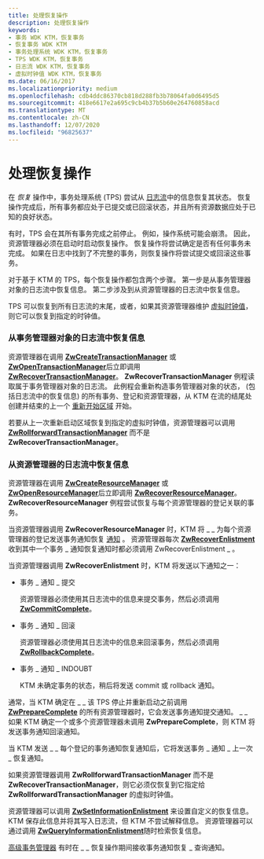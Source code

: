 ```yaml
---
title: 处理恢复操作
description: 处理恢复操作
keywords:
- 事务 WDK KTM，恢复事务
- 恢复事务 WDK KTM
- 事务处理系统 WDK KTM，恢复事务
- TPS WDK KTM，恢复事务
- 日志流 WDK KTM，恢复事务
- 虚拟时钟值 WDK KTM，恢复事务
ms.date: 06/16/2017
ms.localizationpriority: medium
ms.openlocfilehash: cdb4ddc86370cb818d288fb3b78064fa0d6495d5
ms.sourcegitcommit: 418e6617e2a695c9cb4b37b5b60e264760858acd
ms.translationtype: MT
ms.contentlocale: zh-CN
ms.lasthandoff: 12/07/2020
ms.locfileid: "96825637"
---
```

# <a name="handling-recovery-operations"></a>处理恢复操作


在 *恢复* 操作中，事务处理系统 (TPS) 尝试从 [日志流](using-log-streams-with-ktm.md)中的信息恢复其状态。 恢复操作完成后，所有事务都应处于已提交或已回滚状态，并且所有资源数据应处于已知的良好状态。

有时，TPS 会在其所有事务完成之前停止。 例如，操作系统可能会崩溃。 因此，资源管理器必须在启动时启动恢复操作。 恢复操作将尝试确定是否有任何事务未完成。 如果在日志中找到了不完整的事务，则恢复操作将尝试提交或回滚这些事务。

对于基于 KTM 的 TPS，每个恢复操作都包含两个步骤。 第一步是从事务管理器对象的日志流中恢复信息。 第二步涉及到从资源管理器的日志流中恢复信息。

TPS 可以恢复到所有日志流的末尾，或者，如果其资源管理器维护 [虚拟时钟值](using-virtual-clock-values.md)，则它可以恢复到指定的时钟值。

### <a name="recovering-information-from-a-transaction-manager-objects-log-stream"></a>从事务管理器对象的日志流中恢复信息

资源管理器在调用 [**ZwCreateTransactionManager**](/windows-hardware/drivers/ddi/wdm/nf-wdm-ntcreatetransactionmanager) 或 [**ZwOpenTransactionManager**](/windows-hardware/drivers/ddi/wdm/nf-wdm-ntopentransactionmanager)后立即调用 [**ZwRecoverTransactionManager**](/windows-hardware/drivers/ddi/wdm/nf-wdm-ntrecovertransactionmanager)。 **ZwRecoverTransactionManager** 例程读取属于事务管理器对象的日志流。 此例程会重新构造事务管理器对象的状态， (包括日志流中的恢复信息) 的所有事务、登记和资源管理器，从 KTM 在流的结尾处创建并结束的上一个 [重新开始区域](reading-restart-records-from-a-clfs-stream.md) 开始。

若要从上一次重新启动区域恢复到指定的虚拟时钟值，资源管理器可以调用 [**ZwRollforwardTransactionManager**](/windows-hardware/drivers/ddi/wdm/nf-wdm-ntrollforwardtransactionmanager) 而不是 **ZwRecoverTransactionManager**。

### <a name="recovering-information-from-a-resource-managers-log-stream"></a>从资源管理器的日志流中恢复信息

资源管理器在调用 [**ZwCreateResourceManager**](/windows-hardware/drivers/ddi/wdm/nf-wdm-ntcreateresourcemanager) 或 [**ZwOpenResourceManager**](/windows-hardware/drivers/ddi/wdm/nf-wdm-ntopenresourcemanager)后立即调用 [**ZwRecoverResourceManager**](/windows-hardware/drivers/ddi/wdm/nf-wdm-ntrecoverresourcemanager)。 **ZwRecoverResourceManager** 例程尝试恢复与每个资源管理器的登记关联的事务。

当资源管理器调用 **ZwRecoverResourceManager** 时，KTM 将 \_ \_ 为每个资源管理器的登记发送事务通知恢复 [通知](transaction-notifications.md) 。 资源管理器每次 [**ZwRecoverEnlistment**](/windows-hardware/drivers/ddi/wdm/nf-wdm-ntrecoverenlistment)收到其中一个事务 \_ 通知恢复通知时都必须调用 ZwRecoverEnlistment \_ 。

当资源管理器调用 **ZwRecoverEnlistment** 时，KTM 将发送以下通知之一：

-   事务 \_ 通知 \_ 提交

    资源管理器必须使用其日志流中的信息来提交事务，然后必须调用 [**ZwCommitComplete**](/windows-hardware/drivers/ddi/wdm/nf-wdm-ntcommitcomplete)。

-   事务 \_ 通知 \_ 回滚

    资源管理器必须使用其日志流中的信息来回滚事务，然后必须调用 [**ZwRollbackComplete**](/windows-hardware/drivers/ddi/wdm/nf-wdm-ntrollbackcomplete)。

-   事务 \_ 通知 \_ INDOUBT

    KTM 未确定事务的状态，稍后将发送 commit 或 rollback 通知。

通常，当 KTM 确定在 \_ \_ 该 TPS 停止并重新启动之前调用 [**ZwPrepareComplete**](/windows-hardware/drivers/ddi/wdm/nf-wdm-ntpreparecomplete) 的所有资源管理器时，它会发送事务通知提交通知。 \_ \_ 如果 KTM 确定一个或多个资源管理器未调用 **ZwPrepareComplete**，则 KTM 将发送事务通知回滚通知。

当 KTM 发送 \_ \_ 每个登记的事务通知恢复通知后，它将发送事务 \_ 通知 \_ 上一次 \_ 恢复通知。

如果资源管理器调用 **ZwRollforwardTransactionManager** 而不是 **ZwRecoverTransactionManager**，则它必须仅恢复到它指定给 **ZwRollforwardTransactionManager** 的虚拟时钟值。

资源管理器可以调用 [**ZwSetInformationEnlistment**](/windows-hardware/drivers/ddi/wdm/nf-wdm-ntsetinformationenlistment) 来设置自定义的恢复信息。 KTM 保存此信息并将其写入日志流，但 KTM 不尝试解释信息。 资源管理器可以通过调用 [**ZwQueryInformationEnlistment**](/windows-hardware/drivers/ddi/wdm/nf-wdm-ntqueryinformationenlistment)随时检索恢复信息。

[高级事务管理器](creating-a-superior-transaction-manager.md) 有时在 \_ \_ 恢复操作期间接收事务通知恢复 \_ 查询通知。

 

